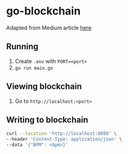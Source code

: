 # go-blockchain
Adapted from Medium article [here](https://mycoralhealth.medium.com/code-your-own-blockchain-in-less-than-200-lines-of-go-e296282bcffc)

## Running
1. Create `.env` with `PORT=<port>`
2. `go run main.go`

## Viewing blockchain
1. Go to `http://localhost:<port>`

## Writing to blockchain
```bash
curl --location 'http://localhost:8080' \
--header 'Content-Type: application/json' \
--data '{"BPM": <bpm>}'
```
